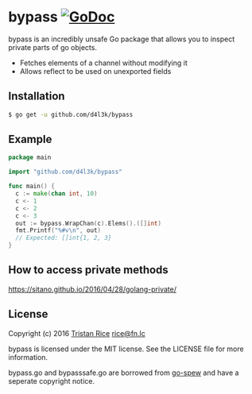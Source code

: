 # bypass [![GoDoc](https://godoc.org/github.com/d4l3k/bypass?status.svg)](https://godoc.org/github.com/d4l3k/bypass)

bypass is an incredibly unsafe Go package that allows you to inspect private
parts of go objects.

* Fetches elements of a channel without modifying it
* Allows reflect to be used on unexported fields

## Installation

```bash
$ go get -u github.com/d4l3k/bypass
```

## Example

```go
package main

import "github.com/d4l3k/bypass"

func main() {
  c := make(chan int, 10)
  c <- 1
  c <- 2
  c <- 3
  out := bypass.WrapChan(c).Elems().([]int)
  fmt.Printf("%#v\n", out)
  // Expected: []int{1, 2, 3}
}
```

## How to access private methods

https://sitano.github.io/2016/04/28/golang-private/

## License
Copyright (c) 2016 [Tristan Rice](https://fn.lc) <rice@fn.lc>

bypass is licensed under the MIT license. See the LICENSE file for more
information.

bypass.go and bypasssafe.go are borrowed from
[go-spew](https://github.com/davecgh/go-spew) and have a seperate copyright
notice.
